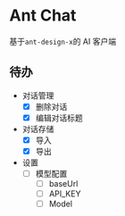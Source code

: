 # Ant Chat

基于`ant-design-x`的 AI 客户端

## 待办

- 对话管理
  - [x] 删除对话
  - [x] 编辑对话标题
- 对话存储
  - [x] 导入
  - [x] 导出
- 设置
  - [ ] 模型配置
    - [ ] baseUrl
    - [ ] API_KEY
    - [ ] Model
